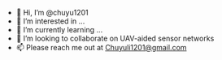 - 👋 Hi, I’m @chuyu1201
- 👀 I’m interested in ...
- 🌱 I’m currently learning ...
- 💞️ I’m looking to collaborate on UAV-aided sensor networks
- 📫 Please reach me out at Chuyuli1201@gmail.com

<!---
chuyu1201/chuyu1201 is a ✨ special ✨ repository because its `README.md` (this file) appears on your GitHub profile.
You can click the Preview link to take a look at your changes.
--->
